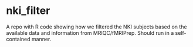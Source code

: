# nki_filter

A repo with R code showing how we filtered the NKI subjects based on the available data and information from MRIQC/fMRIPrep. Should run in a self-contained manner. 
